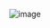 ![image](https://github.com/maritzamh/Api_py/assets/133881210/8db5133f-2d1c-4508-973f-3abfc3c3d19b)
